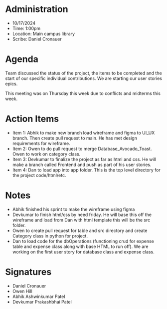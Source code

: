 # Administration
- 10/17/2024
- Time: 1:00pm
- Location: Main campus library
- Scribe:  Daniel Cronauer


# Agenda
Team discussed the status of the project, the items to be completed and the start of our specific individual contributions. We are starting our user stories epics.

This meeting was on Thursday this week due to conflicts and midterms this week.


# Action Items
- Item 1: Abhik to make new branch load wireframe and figma to UI_UX branch. Then create pull request to main. He has met design requirements for wireframe.
- Item 2: Owen to do pull request to merge Database_Avocado_Toast. Owen to work on category class. 
- Item 3: Devkumar to finalize the project as far as html and css. He will make a branch called Frontend and push as part of his user stories.
- Item 4: Dan to load app into app folder. This is the top level directory for the project code/html/etc.

# Notes
- Abhik finished his sprint to make the wireframe using figma 
- Devkumar to finish html/css by need friday. He will base this off the wireframe and load from Dan with html template this will be the src folder.
- Owen to create pull request for table and src directory and create Category class in python for project.
- Dan to load code for the dbOperations (functioning crud for expense table and expense class along with base HTML to run off). We are working on the first user story for database class and expense class.
 

# Signatures
- Daniel Cronauer
- Owen Hill
- Abhik Ashwinkumar Patel
- Devkumar Prakashbhai Patel
